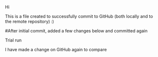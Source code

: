 Hi

This is a file created to successfully commit to GitHub (both locally and to the remote repository) :)

#After initial commit, added a few changes below and committed again

Trial run

I have made a change on GitHub again to compare